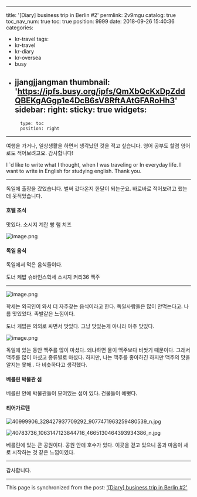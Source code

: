
---
title: '[Diary] business trip in Berlin #2'
permlink: 2v9mgu
catalog: true
toc_nav_num: true
toc: true
position: 9999
date: 2018-09-26 15:40:36
categories:
- kr-travel
tags:
- kr-travel
- kr-diary
- kr-oversea
- busy
- jjangjjangman
thumbnail: 'https://ipfs.busy.org/ipfs/QmXbQcKxDpZddQBEKgAGgp1e4DcB6sV8RftAAtGFARoHh3'
sidebar:
    right:
        sticky: true
widgets:
    -
        type: toc
        position: right
---


여행을 가거나, 일상생활을 하면서 
생각났던 것을 적고 싶습니다.
영어 공부도 할겸 영어로도 적어보려고요.
감사합니다!

I `d like to write what I thought, 
when I was traveling or In everyday life.
I want to write in English for studying english.
Thank you.

----

독일에 출장을 갔었습니다.
벌써 갔다온지 한달이 되는군요.
바로바로 적어보려고 했는데 못적었습니다.

#### 호텔 조식
맛있다.
소시지 계란 빵 햄 치즈

![image.png](https://ipfs.busy.org/ipfs/QmXbQcKxDpZddQBEKgAGgp1e4DcB6sV8RftAAtGFARoHh3)


#### 독일 음식
독일에서 먹은 음식들이다.

도너 케밥
슈바인스학세
소시지
커리36
맥주

---

![image.png](https://ipfs.busy.org/ipfs/QmReJE6U3b6SvMthpiaJWsXuTkb8XrZoMTURrKZkik1FfB)

학세는 외국인이 와서 더 자주찾는 음식이라고 한다.
독일사람들은 많이 안먹는다고.
나름 맛있었다. 족발같은 느낌이다.

도너 케밥은 의외로 싸면서 맛있다.
그냥 맛있는게 아니라 아주 맛있다.

![image.png](https://ipfs.busy.org/ipfs/QmUmVqRWQtnULetpAZwPrZSywZDVHYQoueHtjYNibfsX4S)

독일에 있는 동안 맥주를 많이 마셨다.
왜냐하면 물이 맥주보다 비쌋기 때문이다.
그래서 맥주를 많이 마셨고 종류별로 마셨다.
하지만, 나는 맥주를 좋아하긴 하지만
맥주의 맛을 알지는 못해.. 다 비슷하다고 생각했다.

#### 베를린 박물관 섬
베를린 안에 박물관들이 모여있는 섬이 있다.
건물들이 예뻣다.

#### 티어가르텐

![40999906_328427937709292_9077471963259480539_n.jpg](https://ipfs.busy.org/ipfs/QmTUA4sBT378UyXEEvotXsBmJJfgyEAh94eRSDbZPCgsq2)

![40783736_1063147123844716_4665130464393934386_n.jpg](https://ipfs.busy.org/ipfs/QmcV6sd3i3gxP53Cy9TzJ48j6sGt6H7PnLgHrUYifmtxkn)

베를린에 있는 큰 공원이다.
공원 안에 호수가 있다.
이곳을 걷고 있으니
몸과 마음이 새로 시작하는 것 같은
느낌이였다.

---

감사합니다.

- - -

This page is synchronized from the post: ['[Diary] business trip in Berlin #2'](https://steemit.com/@jacobyu/2v9mgu)
